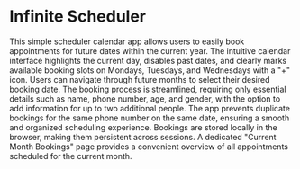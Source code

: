 # Infinite Scheduler
 This simple scheduler calendar app allows users to easily book appointments for future dates within the current year.  The intuitive calendar interface highlights the current day, disables past dates, and clearly marks available booking slots on Mondays, Tuesdays, and Wednesdays with a "+" icon.  Users can navigate through future months to select their desired booking date.  The booking process is streamlined, requiring only essential details such as name, phone number, age, and gender, with the option to add information for up to two additional people.  The app prevents duplicate bookings for the same phone number on the same date, ensuring a smooth and organized scheduling experience.  Bookings are stored locally in the browser, making them persistent across sessions.  A dedicated "Current Month Bookings" page provides a convenient overview of all appointments scheduled for the current month.
